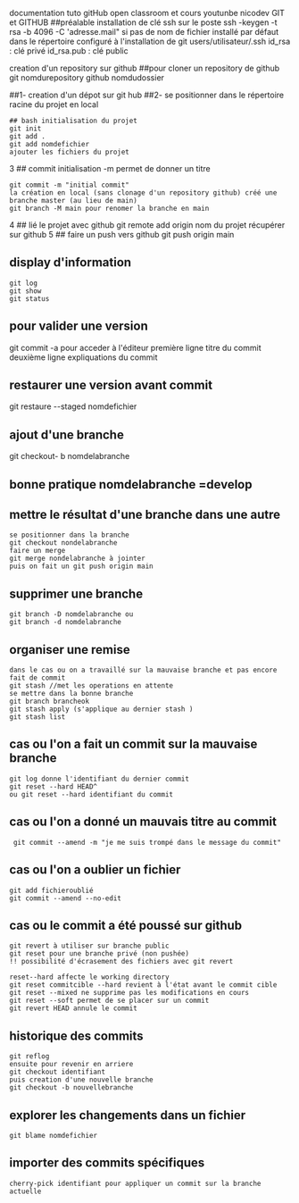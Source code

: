 documentation tuto gitHub open classroom et cours youtunbe nicodev GIT et GITHUB
##préalable installation de clé ssh sur le poste
ssh -keygen -t rsa -b 4096 -C 'adresse.mail"
si pas de nom de fichier installé par défaut dans le répertoire configuré à l'installation de git
users/utilisateur/.ssh
id_rsa : clé privé
id_rsa.pub : clé public

creation d'un repository sur github
##pour cloner un repository de github 
git nomdurepository github nomdudossier

##1- creation d'un dépot sur git hub
##2- se positionner dans le répertoire racine du projet en local
    

    ## bash initialisation du projet
    git init
    git add .
    git add nomdefichier
    ajouter les fichiers du projet
3 ## commit initialisation -m permet de donner un titre

    git commit -m "initial commit"
    la création en local (sans clonage d'un repository github) créé une branche master (au lieu de main)
    git branch -M main pour renomer la branche en main

4 ## lié le projet avec github
    git remote add origin nom du projet récupérer sur github
5 ## faire un push vers github
git push origin main

## display d'information 
    git log 
    git show
    git status
## pour valider une version 
git commit -a pour acceder à l'éditeur
première ligne titre du commit
deuxième ligne expliquations du commit
## restaurer une version avant commit
git restaure --staged nomdefichier 
## ajout d'une branche 
git checkout- b nomdelabranche 
## bonne pratique nomdelabranche =develop
## mettre le résultat d'une branche dans une autre
    se positionner dans la branche
    git checkout nondelabranche
    faire un merge
    git merge nondelabranche à jointer
    puis on fait un git push origin main
## supprimer une branche

    git branch -D nomdelabranche ou
    git branch -d nomdelabranche
## organiser une remise
    dans le cas ou on a travaillé sur la mauvaise branche et pas encore fait de commit
    git stash //met les operations en attente
    se mettre dans la bonne branche
    git branch brancheok
    git stash apply (s'applique au dernier stash )
    git stash list
## cas ou l'on a fait un commit sur la mauvaise branche
    git log donne l'identifiant du dernier commit
    git reset --hard HEAD^ 
    ou git reset --hard identifiant du commit
## cas ou l'on a donné un mauvais titre au commit
     git commit --amend -m "je me suis trompé dans le message du commit"
## cas ou l'on a oublier un fichier
    git add fichieroublié
    git commit --amend --no-edit
## cas ou le commit a été poussé sur github
    git revert à utiliser sur branche public
    git reset pour une branche privé (non pushée)
    !! possibilité d'écrasement des fichiers avec git revert

    reset--hard affecte le working directory
    git reset commitcible --hard revient à l'état avant le commit cible
    git reset --mixed ne supprime pas les modifications en cours
    git reset --soft permet de se placer sur un commit
    git revert HEAD annule le commit
## historique des commits
    git reflog 
    ensuite pour revenir en arriere 
    git checkout identifiant
    puis creation d'une nouvelle branche
    git checkout -b nouvellebranche
## explorer les changements dans un fichier
    git blame nomdefichier
## importer des commits spécifiques
    cherry-pick identifiant pour appliquer un commit sur la branche actuelle
